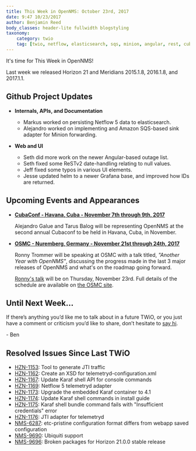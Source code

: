 ```yaml
---
title: This Week in OpenNMS: October 23rd, 2017
date: 9:47 10/23/2017
author: Benjamin Reed
body_classes: header-lite fullwidth blogstyling
taxonomy:
    category: twio
    tag: [twio, netflow, elasticsearch, sqs, minion, angular, rest, cubaconf, osmc]
---
```


It's time for This Week in OpenNMS!

Last week we released Horizon 21 and Meridians 2015.1.8, 2016.1.8, and 2017.1.1.

<!-- git log --author=bamboo@opennms.org --invert-grep --all --no-merges --since='2017-10-16 00:00:00' --until='2017-10-23 00:00:00' --format='%Cblue%ai %Cgreen%aN %Creset%s %Cblue(%H)%Cred%d' --author-date-order | sort | less -R -->

## Github Project Updates

* __Internals, APIs, and Documentation__

  * Markus worked on persisting Netflow 5 data to elasticsearch.
  * Alejandro worked on implementing and Amazon SQS-based sink adapter for Minion forwarding.

* __Web and UI__

  * Seth did more work on the newer Angular-based outage list.
  * Seth fixed some ReSTv2 date-handling relating to null values.
  * Jeff fixed some typos in various UI elements.
  * Jesse updated helm to a newer Grafana base, and improved how IDs are returned.


## Upcoming Events and Appearances

* __[CubaConf - Havana, Cuba - November 7th through 9th, 2017](http://www.cubaconf.org/)__

  Alejandro Galue and Tarus Balog will be representing OpenNMS at the second annual Cubaconf to be held in Havana, Cuba, in November.

* __[OSMC - Nuremberg, Germany - November 21st through 24th, 2017](https://osmc.de/)__

  Ronny Trommer will be speaking at OSMC with a talk titled, _"Another Year with OpenNMS"_, discussing the progress made in the last 3 major releases of OpenNMS and what's on the roadmap going forward.

  [Ronny's talk](https://osmc.de/events/en-another-year-with-opennms/) will be on Thursday, November 23rd.
  Full details of the schedule are available on [the OSMC site](https://osmc.de/schedule/).


## Until Next Week…

If there’s anything you’d like me to talk about in a future TWiO, or you just have a comment or criticism you’d like to share, don’t hesitate to [say hi](mailto:twio@opennms.org).

\- Ben

<!--
  https://github.com/OpenNMS/twio-fodder/blob/master/scripts/twio-issues-list.pl
-->

## Resolved Issues Since Last TWiO

* [HZN-1153](https://issues.opennms.org/browse/HZN-1153): Tool to generate JTI traffic
* [HZN-1162](https://issues.opennms.org/browse/HZN-1162): Create an XSD for telemetryd-configuration.xml
* [HZN-1167](https://issues.opennms.org/browse/HZN-1167): Update Karaf shell API for console commands
* [HZN-1169](https://issues.opennms.org/browse/HZN-1169): Netflow 5 telemetryd adapter
* [HZN-1173](https://issues.opennms.org/browse/HZN-1173): Upgrade the embedded Karaf container to 4.1
* [HZN-1174](https://issues.opennms.org/browse/HZN-1174): Update Karaf shell commands in install guide
* [HZN-1175](https://issues.opennms.org/browse/HZN-1175): Karaf shell bundle command fails with "Insufficient credentials" error
* [HZN-1176](https://issues.opennms.org/browse/HZN-1176): JTI adapter for telemetryd
* [NMS-6287](https://issues.opennms.org/browse/NMS-6287): etc-pristine configuration format differs from webapp saved configuration
* [NMS-9690](https://issues.opennms.org/browse/NMS-9690): Ubiquiti support
* [NMS-9696](https://issues.opennms.org/browse/NMS-9696): Broken packages for Horizon 21.0.0 stable release
